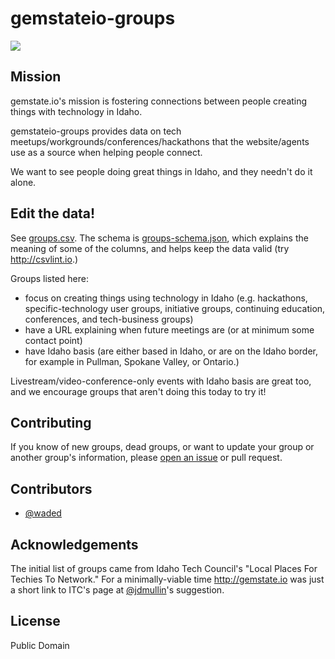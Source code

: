 # gemstateio-groups

[![](https://travis-ci.org/waded/gemstateio-groups.svg?branch=master)](https://travis-ci.org/waded/gemstateio-groups)

## Mission
gemstate.io's mission is fostering connections between people creating things with technology in Idaho. 

gemstateio-groups provides data on tech meetups/workgrounds/conferences/hackathons that the website/agents use as a source when helping people connect.

We want to see people doing great things in Idaho, and they needn't do it alone. 

## Edit the data!

See [groups.csv](https://github.com/waded/gemstateio-groups/blob/master/groups.csv). The schema is [groups-schema.json](https://github.com/waded/gemstateio-groups/blob/master/groups-schema.json), which explains the meaning of some of the columns, and helps keep the data valid (try http://csvlint.io.)

Groups listed here:

- focus on creating things using technology in Idaho (e.g. hackathons, specific-technology user groups, initiative groups, continuing education, conferences, and tech-business groups)
- have a URL explaining when future meetings are (or at minimum some contact point)
- have Idaho basis (are either based in Idaho, or are on the Idaho border, for example in Pullman, Spokane Valley, or Ontario.)

Livestream/video-conference-only events with Idaho basis are great too, and we encourage groups that aren't doing this today to try it!

## Contributing
If you know of new groups, dead groups, or want to update your group or another group's information, please [open an issue](https://github.com/waded/gemstateio-groups/issues) or pull request.

## Contributors
- [@waded](https://github.com/waded)

## Acknowledgements
The initial list of groups came from Idaho Tech Council's "Local Places For Techies To Network." For a minimally-viable time http://gemstate.io was just a short link to ITC's page at [@jdmullin](http://twitter.com/jdmullin)'s suggestion.

## License
Public Domain
